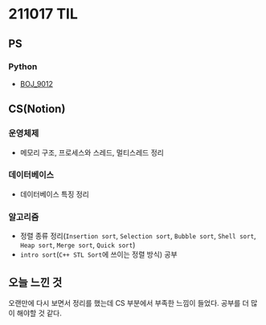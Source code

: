 # 211017 TIL

## PS

### Python

- [BOJ_9012](https://github.com/Meantint/Baekjoon/blob/master/Silver%20IV/BOJ_9012/BOJ_9012.py)

## CS(Notion)

### 운영체제

- 메모리 구조, 프로세스와 스레드, 멀티스레드 정리

### 데이터베이스

- 데이터베이스 특징 정리

### 알고리즘

- 정렬 종류 정리(`Insertion sort`, `Selection sort`, `Bubble sort`, `Shell sort`, `Heap sort`, `Merge sort`, `Quick sort`)
- `intro sort`(`C++ STL Sort`에 쓰이는 정렬 방식) 공부

## 오늘 느낀 것

오랜만에 다시 보면서 정리를 했는데 CS 부분에서 부족한 느낌이 들었다. 공부를 더 많이 해야할 것 같다.
